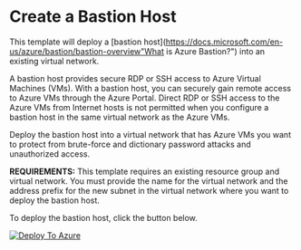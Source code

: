 # Create a Bastion Host

This template will deploy a [bastion host](https://docs.microsoft.com/en-us/azure/bastion/bastion-overview"What is Azure Bastion?") into an existing virtual network. 

A bastion host provides secure RDP or SSH access to Azure Virtual Machines (VMs). With a bastion host,
you can securely gain remote access to Azure VMs through the Azure Portal. Direct RDP or SSH access to the Azure VMs 
from Internet hosts is not permitted when you configure a bastion host in the same virtual network as the Azure VMs.

Deploy the bastion host into a virtual network that has Azure VMs you want to protect from 
brute-force and dictionary password attacks and unauthorized access. 

**REQUIREMENTS:** This template requires an existing resource group and virtual network. You must provide the name for the virtual network
and the address prefix for the new subnet in the virtual network where you want to deploy the bastion host.

To deploy the bastion host, click the button below.

[![Deploy To Azure](https://raw.githubusercontent.com/az140mp/azure-quickstart-templates/master/1-CONTRIBUTION-GUIDE/images/deploytoazure.svg?sanitize=true)](https://portal.azure.com/#create/Microsoft.Template/uri/https%3A%2F%2Fraw.githubusercontent.com%2FLODSContent%2FChallengeLabs_Resources%2Fmaster%2FARMTemplates%2FCreateBastionHost%2FcreateBastionHost.json)
